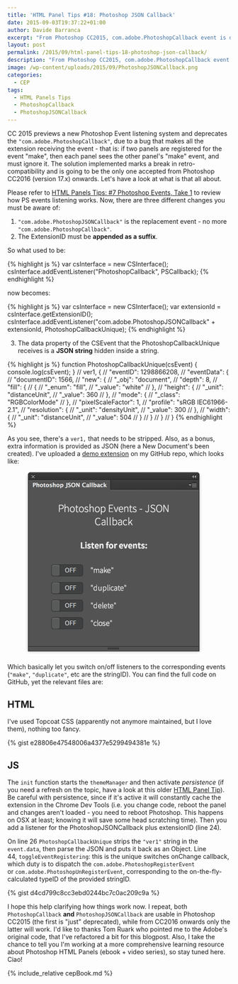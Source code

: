 ```yaml
---
title: 'HTML Panel Tips #18: Photoshop JSON Callback'
date: 2015-09-03T19:37:22+01:00
author: Davide Barranca
excerpt: "From Photoshop CC2015, com.adobe.PhotoshopCallback event is deprecated, replaced by com.adobe.PhotoshopJSONCallback. An example is provided."
layout: post
permalink: /2015/09/html-panel-tips-18-photoshop-json-callback/
description: "From Photoshop CC2015, com.adobe.PhotoshopCallback event is deprecated, replaced by com.adobe.PhotoshopJSONCallback. An example is provided."
image: /wp-content/uploads/2015/09/PhotoshopJSONCallback.png
categories:
  - CEP
tags:
  - HTML Panels Tips
  - PhotoshopCallback
  - PhotoshopJSONCallback
---
```


CC 2015 previews a new Photoshop Event listening system and deprecates the `"com.adobe.PhotoshopCallback"`, due to a bug that makes all the extension receiving the event - that is: if two panels are registered for the event "make", then each panel sees the other panel's "make" event, and must ignore it. The solution implemented marks a break in retro-compatibility and is going to be the only one accepted from Photoshop CC2016 (version 17.x) onwards. Let's have a look at what is that all about.

Please refer to [HTML Panels Tips: #7 Photoshop Events, Take 1](/2014/02/html-panels-tips-7-events-photoshopregisterevent-photoshopcallback/) to review how PS events listening works. Now, there are three different changes you must be aware of:

1.  `"com.adobe.PhotoshopJSONCallback"` is the replacement event - no more `"com.adobe.PhotoshopCallback"`.
2.  The ExtensionID must be **appended as a suffix**.

So what used to be:

{% highlight js %}
var csInterface = new CSInterface();
csInterface.addEventListener("PhotoshopCallback", PSCallback);
{% endhighlight %}

now becomes:

{% highlight js %}
var csInterface = new CSInterface();
var extensionId =  csInterface.getExtensionID();
csInterface.addEventListener("com.adobe.PhotoshopJSONCallback" + extensionId, PhotoshopCallbackUnique);
{% endhighlight %}

3.  The data property of the CSEvent that the PhotoshopCallbackUnique receives is a **JSON string** hidden inside a string.

{% highlight js %}
function PhotoshopCallbackUnique(csEvent) {
  console.log(csEvent);
}
// ver1, {
//   "eventID": 1298866208,
//   "eventData": {
//     "documentID": 1566,
//     "new": {
//       "_obj": "document",
//       "depth": 8,
//       "fill": {
//         {
//           "_enum": "fill",
//           "_value": "white"
//         },
//         "height": {
//           "_unit": "distanceUnit",
//           "_value": 360
//         },
//         "mode": {
//           "_class": "RGBColorMode"
//         },
//         "pixelScaleFactor": 1,
//         "profile": "sRGB IEC61966-2.1",
//         "resolution": {
//           "_unit": "densityUnit",
//           "_value": 300
//         },
//         "width": {
//           "_unit": "distanceUnit",
//           "_value": 504
//         }
//       }
//     }
//   }
{% endhighlight %}

As you see, there's a `ver1,` that needs to be stripped. Also, as a bonus, extra information is provided as JSON (here a New Document's been created). I've uploaded a [demo extension](https://github.com/undavide/PS-Panels-Boilerplate/tree/master/src/com.undavide.PhotoshopJSONCallback) on my GitHub repo, which looks like:

<figure class="aligncenter">
	<img width="400" src="/wp-content/uploads/2015/09/PhotoshopJSONCallback.png" />
</figure>

Which basically let you switch on/off listeners to the corresponding events (`"make"`, `"duplicate"`, etc are the stringID). You can find the full code on GitHub, yet the relevant files are:

## HTML

I've used Topcoat CSS (apparently not anymore maintained, but I love them), nothing too fancy.

{% gist e28806e47548006a4377e5299494381e %}

## JS

The `init` function starts the `themeManager` and then activate _persistence_ (if you need a refresh on the topic, have a look at this older [HTML Panel Tip](/2014/02/html-panels-tips-9-persistence/)). Be careful with persistence, since if it's active it will constantly cache the extension in the Chrome Dev Tools (i.e. you change code, reboot the panel and changes aren't loaded - you need to reboot Photoshop. This happens on OSX at least; knowing it will save some head scratching time). Then you add a listener for the PhotoshopJSONCallback plus extensionID (line 24).

On line 26 `PhotoshopCallbackUnique` strips the `"ver1"` string in the `event.data`, then parse the JSON and puts it back as an Object. Line 44, `toggleEventRegistering`: this is the unique switches onChange callback, which duty is to dispatch the `com.adobe.PhotoshopRegisterEvent` or `com.adobe.PhotoshopUnRegisterEvent`, corresponding to the on-the-fly-calculated typeID of the provided stringID.

{% gist d4cd799c8cc3ebd0244bc7c0ac209c9a %}

I hope this help clarifying how things work now. I repeat, both `PhotoshopCallback` **and** `PhotoshopJSONCallback` are usable in Photoshop CC2015 (the first is "just" deprecated), while from CC2016 onwards only the latter will work. I'd like to thanks Tom Ruark who pointed me to the Adobe's original code, that I've refactored a bit for this blogpost. Also, I take the chance to tell you I'm working at a more comprehensive learning resource about Photoshop HTML Panels (ebook + video series), so stay tuned here.  
Ciao!

{% include_relative cepBook.md %}
